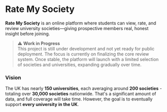 # Rate My Society

**Rate My Society** is an online platform where students can view, rate, and review university societies—giving prospective members real, honest insight before joining.

> ⚠️ **Work in Progress**  
> This project is still under development and not yet ready for public deployment. The focus is currently on finalizing the core review system. Once stable, the platform will launch with a limited selection of societies and universities, expanding gradually over time.

### Vision

The UK has nearly **150 universities**, each averaging around **200 societies** - totaling over **30,000 societies** nationwide. That's a significant amount of data, and full coverage will take time. However, the goal is to eventually support **every university in the UK**.
